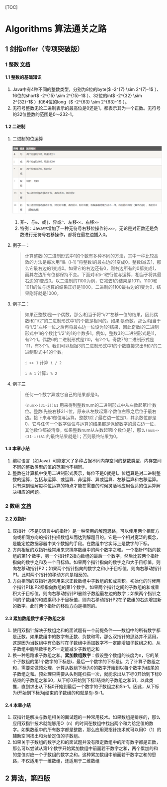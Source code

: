 [TOC]

# Algorithms 算法通关之路

## 1 剑指offer（专项突破版）
### 1 整数 [文档](./sword-for-offer/ch1/README.md)

#### 1.1 整数的基础知识

1. Java中有4种不同的整数类型，分别为8位的byte($ -2^{7} \sim 2^{7}-1$ ）、16位的short$ -2^{15} \sim 2^{15}-1$ ）、32位的int$ -2^{32} \sim 2^{32}-1$ ）和64位的long（$ -2^{63} \sim 2^{63}-1$ ）。
2. 无符号整数无论二进制表示的最高位是0还是1，都表示其为一个正数。无符号的32位整数的范围是0～232-1。

#### 1.2 二进制

1. 二进制的位运算

   ![image-20211031220103169](./pic/figure1.1.png)

   1. 非`~`、与`&`、或`|`、异或`^`、左移`<<`、右移`>>` 
   2. 特例：Java中增加了一种无符号右移位操作符`>>>`。无论是对正数还是负数进行无符号右移操作，都将在最左边插入0。

2. 例子一：

   > 计算整数i的二进制形式中1的个数有多种不同的方法，其中一种比较高效的方法是每次用“i&（i-1）”将整数i的最右边的1变成0。整数i减去1，那么它最右边的1变成0。如果它的右边还有0，则右边所有的0都变成1，而其左边所有位都保持不变。下面对i和i-1进行位与运算，相当于将其最右边的1变成0。以二进制的1100为例，它减去1的结果是1011。1100和1011的位与运算的结果正好是1000。二进制的1100最右边的1变为0，结果刚好就是1000。

3. 例子二：

   > 如果正整数i是一个偶数，那么i相当于将“i/2”左移一位的结果，因此偶数i和“i/2”的二进制形式中1的个数是相同的。如果i是奇数，那么i相当于将“i/2”左移一位之后再将最右边一位设为1的结果，因此奇数i的二进制形式中1的个数比“i/2”的1的个数多1。例如，整数3的二进制形式是11，有2个1。偶数6的二进制形式是110，有2个1。奇数7的二进制形式是111，有3个1。我们可以根据3的二进制形式中1的个数直接求出6和7的二进制形式中1的个数。
   >
   > `i >> 1` 计算` i / 2`
   >
   > `i & 1` 计算`i % 2`

4. 例子三

   > 任何一个数字异或它自己的结果都是0。
   >
   > `(num>>(31-i))&1` 用来得到整数num的二进制形式中从左数起第i个数位。整数i先被右移31-i位，原来从左数起第i个数位右移之后位于最右边。接下来与1做位与运算。整数1除了最右边一位是1，其余数位都是0，它与任何一个数字做位与运算的结果都是保留数字的最右边一位，其他数位都被清零。如果整数num从左数起第i个数位是1，那么`(num>>(31-i))&1` 的最终结果就是1；否则最终结果为0。

#### 1.3 本章小结

1. 编程语言（如Java）可能定义了多种占据不同内存空间的整数类型，内存空间不同的整数类型的值的范围也不相同。
2. 整数在计算机中使用二进制形式表示，每位不是0就是1。位运算是对二进制整数的运算，包括与运算、或运算、非运算、异或运算、左移运算和右移运算。只有深刻理解每种位运算的特点才能在需要的时候灵活地应用合适的位运算解决相应的问题。

### 2 数组 [文档](./sword-for-offer/ch2/README.md)

#### 2.2 双指针

1.  双指针（不是C语言中的指针）是一种常用的解题思路，可以使用两个相反方向或相同方向的指针扫描数组从而达到解题目的。它是一个相对宽泛的概念，是能定位数据容器中某个数据的手段。在数组中它实际上是数字的下标。
2. 方向相反的双指针经常用来求排序数组中的两个数字之和。一个指针P1指向数组的第1个数字，另一个指针P2指向数组的最后一个数字，然后比较两个指针指向的数字之和及一个目标值。如果两个指针指向的数字之和大于目标值，则向左移动指针P2；如果两个指针指向的数字之和小于目标值，则向右移动指针P1。此时两个指针的移动方向是相反的。
3. 方向相同的双指针通常用来求正数数组中子数组的和或乘积。初始化的时候两个指针P1和P2都指向数组的第1个数字。如果两个指针之间的子数组的和或乘积大于目标值，则向右移动指针P1删除子数组最左边的数字；如果两个指针之间的子数组的和或乘积小于目标值，则向右移动指针P2在子数组的右边增加新的数字。此时两个指针的移动方向是相同的。

#### 2.3 累加数组数字求子数组之和

1. 使用双指针解决子数组之和的面试题有一个前提条件——数组中的所有数字都是正数。如果数组中的数字有正数、负数和零，那么双指针的思路并不适用，这是因为当数组中有负数时在子数组中添加数字不一定能增加子数组之和，从子数组中删除数字也不一定能减少子数组之和
2. 换一种思路求子数组之和。**累加数组数字**：假设整个数组的长度为n，它的某个子数组的第1个数字的下标是i，最后一个数字的下标是j。为了计算子数组之和，需要先做预处理，计算从数组下标为0的数字开始到以每个数字为结尾的子数组之和。预处理只需要从头到尾扫描一次，就能求出从下标0开始到下标0结束的子数组之和S0，从下标0开始到下标1结束的子数组之和S1，以此类推，直到求出从下标0开始到最后一个数字的子数组之和Sn-1。因此，从下标为i开始到下标为j结束的子数组的和就是Sj-Si-1。

#### 2.4 本章小结

1. 双指针是解决与数组相关的面试题的一种常用技术。如果数组是排序的，那么应用双指针技术就能够用O（n）的时间在数组中找出两个和为给定值的数字。如果数组中的所有数字都是整数，那么应用双指针技术就可以用O（1）的辅助空间找出和为给定值的子数组。
2. 如果关于子数组的数字之和的面试题并没有限定数组中的所有数字都是正数，那么可以尝试从第1个数字开始累加数组中前面若干数字之和，两个累加的和的差值对应一个子数组的数字之和。这种累加数组中前面若干数字之和的思路，不仅适用于一维数组，还适用于二维数组


## 2 算法，第四版



